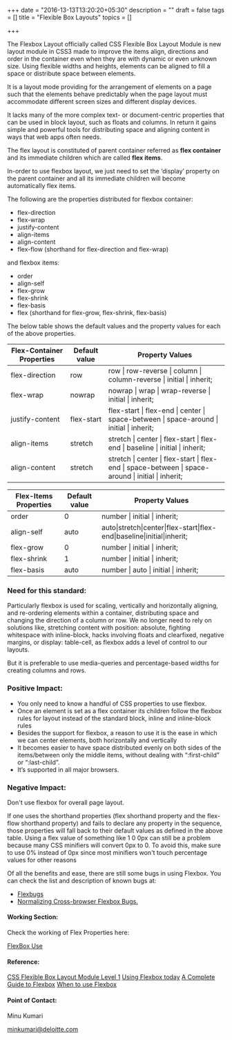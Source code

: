 +++
date = "2016-13-13T13:20:20+05:30"
description = ""
draft = false
tags = []
title = "Flexible Box Layouts"
topics = []

+++


<p>The Flexbox Layout officially called CSS Flexible Box Layout Module is new layout module in CSS3 made to improve the items align, directions and order in the container even when they are with dynamic or even unknown size. Using flexible widths and heights, elements can be aligned to fill a space or distribute space between elements.</p>

<p>It is a layout mode providing for the arrangement of elements on a page such that the elements behave predictably when the page layout must accommodate different screen sizes and different display devices.</p>
<p>It lacks many of the more complex text- or document-centric properties that can be used in block layout, such as floats and columns. In return it gains simple and powerful tools for distributing space and aligning content in ways that web apps often needs.</p>

<p>The flex layout is constituted of parent container referred as <strong>flex container</strong> and its immediate children which are called <strong>flex items</strong>.</p>

<p>In-order to use flexbox layout, we just need to set the ‘display’ property on the parent container and all its immediate children will become automatically flex items.</p>

<p>The following are the properties distributed for flexbox container:</p>
    <ul>
        <li>flex-direction</li>
        <li>flex-wrap</li>
        <li>justify-content</li>
        <li>align-items</li>
        <li>align-content</li>
        <li>flex-flow (shorthand for flex-direction and flex-wrap)</li>
    </ul>

<p>and flexbox items:</p>
    <ul>
        <li>order</li>
        <li>align-self</li>
        <li>flex-grow</li>
        <li>flex-shrink</li>
        <li>flex-basis</li>
        <li>flex (shorthand for flex-grow, flex-shrink, flex-basis)</li>
    </ul>

<p>The below table shows the default values and the property values for each of the above properties.</p>

<table>
  <thead>
    <tr>
      <th>Flex-Container Properties</th>
      <th>Default value</th>
      <th>Property Values</th>
    </tr>
  </thead>
<tbody>
  <tr>
    <td>flex-direction</td>
    <td>row</td>
    <td>row | row-reverse | column | column-reverse | initial | inherit;</td>
  </tr>
  <tr>
    <td>flex-wrap</td>
    <td>nowrap</td>
    <td>nowrap | wrap | wrap-reverse | initial | inherit;</td>
  </tr>
  <tr>
    <td>justify-content</td>
    <td>flex-start</td>
    <td>flex-start | flex-end | center | space-between | space-around | initial | inherit;</td>
  </tr>
  <tr>
    <td>align-items</td>
    <td>stretch</td>
    <td>stretch | center | flex-start | flex-end | baseline | initial | inherit;</td>
  </tr>
  <tr>
    <td>align-content</td>
    <td>stretch</td>
    <td>stretch | center | flex-start | flex-end | space-between | space-around | initial | inherit;</td>
  </tr>
</tbody>
</table>

<table>
  <thead>
    <tr>
      <th>Flex-Items Properties</th>
      <th>Default value</th>
      <th>Property Values</th>
    </tr>
  </thead>
<tbody>
  <tr>
    <td>order</td>
    <td>0</td>
    <td>number | initial | inherit;</td>
  </tr>
  <tr>
    <td>align-self</td>
    <td>auto</td>
    <td>auto|stretch|center|flex-start|flex-end|baseline|initial|inherit;</td>
  </tr>
  <tr>
    <td>flex-grow</td>
    <td>0</td>
    <td>number | initial | inherit;</td>
  </tr>
  <tr>
    <td>flex-shrink</td>
    <td>1</td>
    <td>number | initial | inherit;</td>
  </tr>
  <tr>
    <td>flex-basis</td>
    <td>auto</td>
    <td>number | auto | initial | inherit;</td>
  </tr>
</tbody>
</table>

<h3>Need for this standard:</h3>

<p>Particularly flexbox is used for scaling, vertically and horizontally aligning, and re-ordering elements within a container, distributing space and changing the direction of a column or row.
We no longer need to rely on solutions like, stretching content with position: absolute, fighting whitespace with inline-block, hacks involving floats and clearfixed, negative margins, or display: table-cell, as flexbox adds a level of control to our layouts.
</p>
<p>But it is preferable to use media-queries and percentage-based widths for creating columns and rows.</p>

<h3>Positive Impact:</h3>
<ul>
    <li>You only need to know a handful of CSS properties to use flexbox.</li>
    <li>Once an element is set as a flex container its children follow the flexbox rules for layout instead of the standard block, inline and inline-block rules</li>
    <li>Besides the support for flexbox, a reason to use it is the ease in which we can center elements, both horizontally and vertically</li>
    <li>It becomes easier to have space distributed evenly on both sides of the items/between only the middle items, without dealing with “:first-child” or  “:last-child”.</li>
    <li>It’s supported in all major browsers.</li>
</ul>

<h3>Negative Impact:</h3>
<p>Don't use flexbox for overall page layout.</p>
<p>If one uses the shorthand properties (flex shorthand property and the flex-flow shorthand property) and fails to declare any property in the sequence, those properties will fall back to their default values as defined in the above table. Using a flex value of something like 1 0 0px can still be a problem because many CSS minifiers will convert 0px to 0. To avoid this, make sure to use 0% instead of 0px since most minifiers won't touch percentage values for other reasons</p>

<p>Of all the benefits and ease, there are still some bugs in using Flexbox. You can check the list and description of known bugs at:</p>
<ul>
<li><a href="https://github.com/philipwalton/flexbugs">Flexbugs</a></li>
<li><a href="https://philipwalton.com/articles/normalizing-cross-browser-flexbox-bugs/">Normalizing Cross-browser Flexbox Bugs.</a></li>
</ul>

<h4>Working Section:</h4>
<p>Check the working of Flex Properties here:</p>
<a href="https://jsbin.com/yugubu/1">FlexBox Use</a>


<h4>Reference:</h4>
<a href="https://www.w3.org/TR/2016/CR-css-flexbox-1-20160526/">CSS Flexible Box Layout Module Level 1</a>
<a href="https://chriswrightdesign.com/experiments/using-flexbox-today/">Using Flexbox today</a>
<a href="https://css-tricks.com/snippets/css/a-guide-to-flexbox/">A Complete Guide to Flexbox</a>
<a href="http://brolik.com/blog/when-to-use-flexbox/">When to use Flexbox</a>

<h4>Point of Contact:</h4>

<p>Minu Kumari</p>
<a href="mailto:minkumari@deloitte.com">minkumari@deloitte.com</a>
